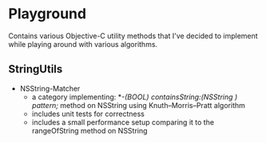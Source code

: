 Playground
=====================
Contains various Objective-C utility methods that I've decided to implement while playing around with various algorithms.


StringUtils
---------

- NSString-Matcher
    - a category implementing: **-(BOOL) containsString:(NSString *) pattern;** method on NSString using Knuth–Morris–Pratt algorithm
    - includes unit tests for correctness
    - includes a small performance setup comparing it to the rangeOfString method on NSString

